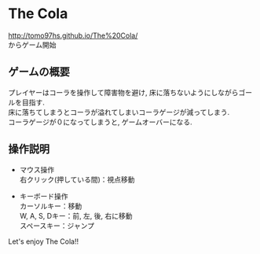 # The Cola
http://tomo97hs.github.io/The%20Cola/  
からゲーム開始
## ゲームの概要  
プレイヤーはコーラを操作して障害物を避け, 床に落ちないようにしながらゴールを目指す.  
床に落ちてしまうとコーラが溢れてしまいコーラゲージが減ってしまう.  
コーラゲージが０になってしまうと, ゲームオーバーになる. 

## 操作説明
- マウス操作  
右クリック(押している間)：視点移動  

- キーボード操作  
カーソルキー：移動  
W, A, S, Dキー：前, 左, 後, 右に移動  
スペースキー：ジャンプ  
  
Let's enjoy The Cola!!
